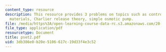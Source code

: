 ```yaml
---
content_type: resource
description: This resource provides 3 problems on topics such as controlled release
  materials, Charlier release theory, simple osmotic pump.
file: /media/https%3A/open-learning-course-data-rc.s3.amazonaws.com/20-462j-molecular-principles-of-biomaterials-spring-2006/3db386e0b20e5106617c19d33f4e3c52_pset2.pdf
file_type: application/pdf
resourcetype: Document
title: pset2.pdf
uid: 3db386e0-b20e-5106-617c-19d33f4e3c52
---
```

